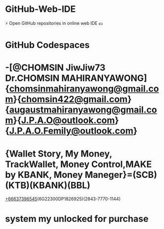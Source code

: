 # GitHub-Web-IDE
⚡ Open GitHub repositories in online web IDE
💵 
# GitHub Codespaces
# -[@CHOMSIN JiwJiw73 Dr.CHOMSIN MAHIRANYAWONG]{chomsinmahiranyawong@gmail.com}{chomsin422@gmail.com}{augaustmahiranyawong@gmail.com}{J.P.A.O@outlook.com}{J.P.A.O.Femily@outlook.com}
# {Wallet Story, My Money, TrackWallet, Money Control,MAKE by KBANK, Money Maneger}=(SCB)(KTB)(KBANK)(BBL)
[+66637396545](1409900368724)(6G22300DP1826925)(2843-7770-1144)
# system my unlocked for purchase 

